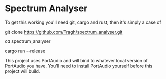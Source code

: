 # Spectrum Analyser

To get this working you'll need git, cargo and rust, then it's simply a case of


git clone https://github.com/Tragh/spectrum_analyser.git

cd spectrum_analyser

cargo run --release

This project uses PortAudio and will bind to whatever local version of PortAudio you have. You'll need to install PortAudio yourself before this project will build.


